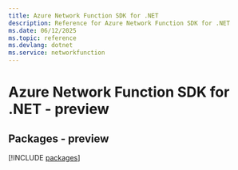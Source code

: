 ```yaml
---
title: Azure Network Function SDK for .NET
description: Reference for Azure Network Function SDK for .NET
ms.date: 06/12/2025
ms.topic: reference
ms.devlang: dotnet
ms.service: networkfunction
---
```

# Azure Network Function SDK for .NET - preview
## Packages - preview
[!INCLUDE [packages](network-function-index.md)]